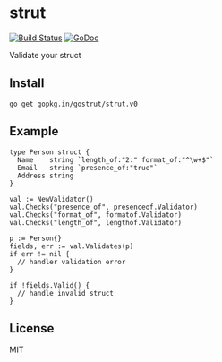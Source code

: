 # strut

[![Build Status](https://travis-ci.org/gostrut/strut.svg?branch=master)](https://travis-ci.org/gostrut/strut)
[![GoDoc](https://godoc.org/github.com/gostrut/strut?status.svg)](http://godoc.org/github.com/gostrut/strut)

Validate your struct

## Install

    go get gopkg.in/gostrut/strut.v0

## Example

    type Person struct {
      Name    string `length_of:"2:" format_of:"^\w+$"`
      Email   string `presence_of:"true"`
      Address string
    }

    val := NewValidator()
    val.Checks("presence_of", presenceof.Validator)
    val.Checks("format_of", formatof.Validator)
    val.Checks("length_of", lengthof.Validator)

    p := Person{}
    fields, err := val.Validates(p)
    if err != nil {
      // handler validation error
    }

    if !fields.Valid() {
      // handle invalid struct
    }

## License

MIT
